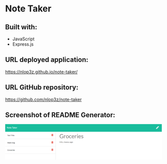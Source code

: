 # Note Taker

## Built with:
* JavaScript
* Express.js

## URL deployed application:
https://nlop3z.github.io/note-taker/

## URL GitHub repository:
https://github.com/nlop3z/note-taker


## Screenshot of README Generator:
![This is a screenshot of Note Taker](/public/assets/images/screenshot.PNG)